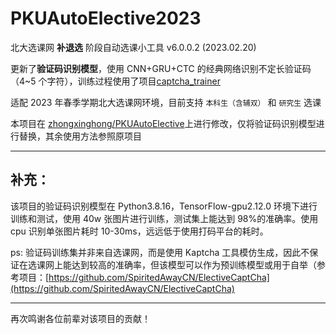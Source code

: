 # PKUAutoElective2023

北大选课网 **补退选** 阶段自动选课小工具 v6.0.0.2 (2023.02.20)

更新了**验证码识别模型**，使用 CNN+GRU+CTC 的经典网络识别不定长验证码（4~5 个字符），训练过程使用了项目[captcha_trainer](https://github.com/kerlomz/captcha_trainer)

适配 2023 年春季学期北大选课网环境，目前支持 `本科生（含辅双）` 和 `研究生` 选课

本项目在 [zhongxinghong/PKUAutoElective](https://github.com/zhongxinghong/PKUAutoElective)上进行修改，仅将验证码识别模型进行替换，其余使用方法参照原项目

---

## 补充：

该项目的验证码识别模型在 Python3.8.16，TensorFlow-gpu2.12.0 环境下进行训练和测试，使用 40w 张图片进行训练，测试集上能达到 98%的准确率。使用 cpu 识别单张图片耗时 10-30ms，远远低于使用打码平台的耗时。

ps: 验证码训练集并非来自选课网，而是使用 Kaptcha 工具模仿生成，因此不保证在选课网上能达到较高的准确率，但该模型可以作为预训练模型或用于自举（参考项目：[https://github.com/SpiritedAwayCN/ElectiveCaptCha](https://github.com/SpiritedAwayCN/ElectiveCaptCha)

---

再次鸣谢各位前辈对该项目的贡献！
